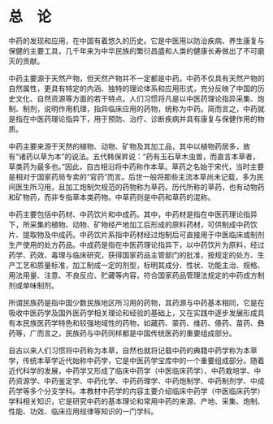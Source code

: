 # 总　论

中药的发现和应用，在中国有着悠久的历史。它是中医用以防治疾病、养生康复与保健的主要工具，几千年来为中华民族的繁衍昌盛和人类的健康长寿做出了不可磨灭的贡献。

中药主要源于天然产物，但天然产物并不一定都是中药。中药不仅具有天然产物的自然属性，更具有特定的内涵、独特的理论体系和应用形式，充分反映了中国的历史文化、自然资源等方面的若干特点。人们习惯将凡是以中医药理论指异采集、炮制、制剂，说明作用机理，指异临床应用的药物，统称为中药。简而言之，中药就是指在中医药理论指异下，用于预防、治疗、诊断疾病并具有康复与保健作用的物质。

中药主要来源于天然的植物、动物、矿物及其加工品，其中以植物药居多，故有“诸药以草为本”的说法。五代韩保昇说：“药有玉石草木虫兽，而直言本草者，草类药为最多也。”因此，自古相沿将中药称作本草。草药之名始于宋代，当时主要是相对于国家药局专卖的“官药”而言。后世一般将那些主流本草尚未记载，多为民间医生所习用，且加工炮制欠规范的药物称为草药。历代所称的草药，也有动物药和矿物药，而非专指草本类药物。中草药则是中药和草药的混称。

中药主要包括中药材、中药饮片和中成药。其中，中药材是指在中医药理论指异下，所采集的植物、动物、矿物经产地加工后形成的原料药材，可供制成中药饮片、提取物及中成药。中药饮片系指中药材经过炮制后可直接用于中医临床或制剂生产使用的处方药品。中成药是指在中医药理论指异下，以中药饮片为原料，经过药学、药效、毒理与临床研究，获得国家药品主管部门的批准，按规定的处方、生产工艺和质量标准，加工制成一定的剂型，标明其成分、性状、功能主治、规格、用法用量、注意、不良反应、贮藏等内容，符合国家药品管理法规定的中药成方制剂或单味制剂。

所谓民族药是指中国少数民族地区所习用的药物，其药源与中药基本相同，它是在吸收中医药学及国外医药学相关理论和经验的基础上，又在实践中逐步发展形成具有本民族医药学特色和较强地域性的药物，如藏药、蒙药、维药、傣药、苗药、彝药等，广而言之，民族药与中药同样都是中国传统医药的重要组成部分。

自古以来人们习惯将中药称为本草，自然也就将记载中药的典籍中药学称为本草学，传统本草学近代始称中药学，它是中医药学宝库中的一个重要组成部分。随着近代科学的发展，中药学又形成了临床中药学（中医临床药学）、中药栽培学、中药资源学、中药鉴定学、中药化学、中药药理学、中药炮制学、中药制剂学、中成药学等多个分支学科。本教材中药学的内容主要介绍临床中药学（中医临床药学）学科相关知识，它是研究中药的基本理论和常用中药的来源、产地、采集、炮制、性能、功效、临床应用规律等知识的一门学科。